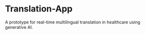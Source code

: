 # Translation-App
A prototype for real-time multilingual translation in healthcare using generative AI.
